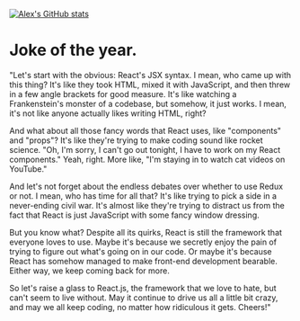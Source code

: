 [![Alex's GitHub stats](https://github-readme-stats.vercel.app/api?username=alexxycarlsson&theme=synthwave)](https://github.com/anuraghazra/github-readme-stats)

# Joke of the year.
"Let's start with the obvious: React's JSX syntax. I mean, who came up with this thing? It's like they took HTML, mixed it with JavaScript, and then threw in a few angle brackets for good measure. It's like watching a Frankenstein's monster of a codebase, but somehow, it just works. I mean, it's not like anyone actually likes writing HTML, right?

And what about all those fancy words that React uses, like "components" and "props"? It's like they're trying to make coding sound like rocket science. "Oh, I'm sorry, I can't go out tonight, I have to work on my React components." Yeah, right. More like, "I'm staying in to watch cat videos on YouTube."

And let's not forget about the endless debates over whether to use Redux or not. I mean, who has time for all that? It's like trying to pick a side in a never-ending civil war. It's almost like they're trying to distract us from the fact that React is just JavaScript with some fancy window dressing.

But you know what? Despite all its quirks, React is still the framework that everyone loves to use. Maybe it's because we secretly enjoy the pain of trying to figure out what's going on in our code. Or maybe it's because React has somehow managed to make front-end development bearable. Either way, we keep coming back for more.

So let's raise a glass to React.js, the framework that we love to hate, but can't seem to live without. May it continue to drive us all a little bit crazy, and may we all keep coding, no matter how ridiculous it gets. Cheers!"
